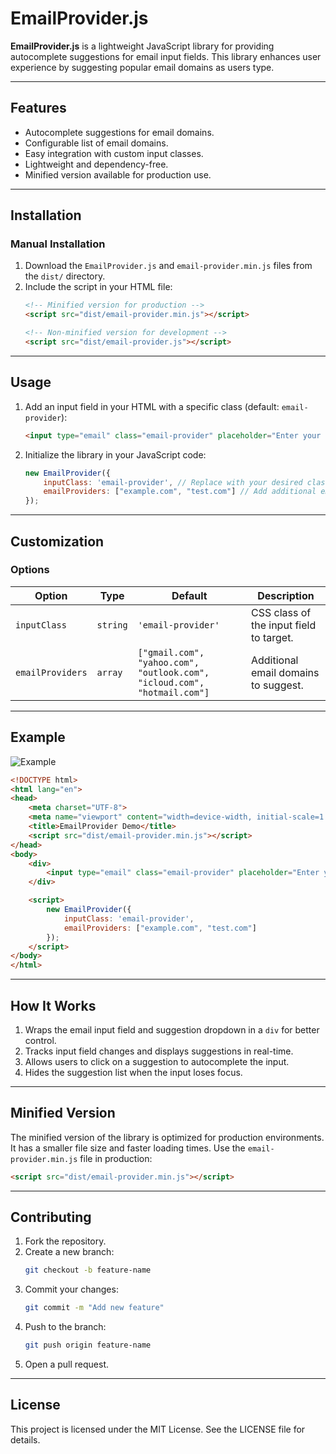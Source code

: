 # EmailProvider.js

**EmailProvider.js** is a lightweight JavaScript library for providing autocomplete suggestions for email input fields. This library enhances user experience by suggesting popular email domains as users type.

---

## Features

- Autocomplete suggestions for email domains.
- Configurable list of email domains.
- Easy integration with custom input classes.
- Lightweight and dependency-free.
- Minified version available for production use.

---

## Installation

### Manual Installation
1. Download the `EmailProvider.js` and `email-provider.min.js` files from the `dist/` directory.
2. Include the script in your HTML file:
   ```html
   <!-- Minified version for production -->
   <script src="dist/email-provider.min.js"></script>

   <!-- Non-minified version for development -->
   <script src="dist/email-provider.js"></script>
   ```

---

## Usage

1. Add an input field in your HTML with a specific class (default: `email-provider`):
   ```html
   <input type="email" class="email-provider" placeholder="Enter your email">
   ```

2. Initialize the library in your JavaScript code:
   ```javascript
   new EmailProvider({
       inputClass: 'email-provider', // Replace with your desired class name
       emailProviders: ["example.com", "test.com"] // Add additional email providers
   });
   ```

---

## Customization

### Options

| Option          | Type       | Default                | Description                                      |
|-----------------|------------|------------------------|--------------------------------------------------|
| `inputClass`    | `string`   | `'email-provider'`     | CSS class of the input field to target.          |
| `emailProviders`| `array`    | `["gmail.com", "yahoo.com", "outlook.com", "icloud.com", "hotmail.com"]` | Additional email domains to suggest.            |

---

## Example

![Example](https://i.imgur.com/Vc0EVug.gif)


```html
<!DOCTYPE html>
<html lang="en">
<head>
    <meta charset="UTF-8">
    <meta name="viewport" content="width=device-width, initial-scale=1.0">
    <title>EmailProvider Demo</title>
    <script src="dist/email-provider.min.js"></script>
</head>
<body>
    <div>
        <input type="email" class="email-provider" placeholder="Enter your email">
    </div>

    <script>
        new EmailProvider({
            inputClass: 'email-provider',
            emailProviders: ["example.com", "test.com"]
        });
    </script>
</body>
</html>
```

---

## How It Works

1. Wraps the email input field and suggestion dropdown in a `div` for better control.
2. Tracks input field changes and displays suggestions in real-time.
3. Allows users to click on a suggestion to autocomplete the input.
4. Hides the suggestion list when the input loses focus.

---

## Minified Version

The minified version of the library is optimized for production environments. It has a smaller file size and faster loading times. Use the `email-provider.min.js` file in production:

```html
<script src="dist/email-provider.min.js"></script>
```

---

## Contributing

1. Fork the repository.
2. Create a new branch:
   ```bash
   git checkout -b feature-name
   ```
3. Commit your changes:
   ```bash
   git commit -m "Add new feature"
   ```
4. Push to the branch:
   ```bash
   git push origin feature-name
   ```
5. Open a pull request.

---

## License

This project is licensed under the MIT License. See the LICENSE file for details.

